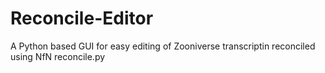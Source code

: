 # Reconcile-Editor
A Python based GUI for easy editing of Zooniverse transcriptin reconciled using NfN reconcile.py
